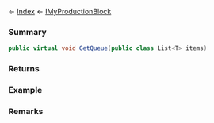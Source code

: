 ← [Index](Api-Index) ← [IMyProductionBlock](Sandbox.ModAPI.Ingame.IMyProductionBlock)

### Summary

```csharp
public virtual void GetQueue(public class List<T> items)
```

### Returns

### Example

### Remarks


